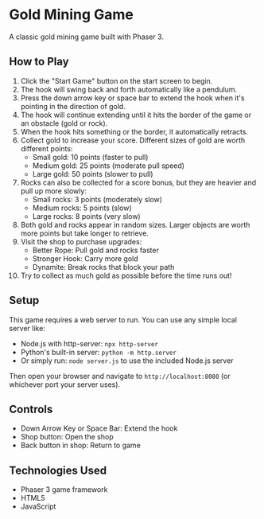 # Gold Mining Game

A classic gold mining game built with Phaser 3.

## How to Play

1. Click the "Start Game" button on the start screen to begin.
2. The hook will swing back and forth automatically like a pendulum.
3. Press the down arrow key or space bar to extend the hook when it's pointing in the direction of gold.
4. The hook will continue extending until it hits the border of the game or an obstacle (gold or rock).
5. When the hook hits something or the border, it automatically retracts.
6. Collect gold to increase your score. Different sizes of gold are worth different points:
   - Small gold: 10 points (faster to pull)
   - Medium gold: 25 points (moderate pull speed)
   - Large gold: 50 points (slower to pull)
7. Rocks can also be collected for a score bonus, but they are heavier and pull up more slowly:
   - Small rocks: 3 points (moderately slow)
   - Medium rocks: 5 points (slow)
   - Large rocks: 8 points (very slow)
8. Both gold and rocks appear in random sizes. Larger objects are worth more points but take longer to retrieve.
9. Visit the shop to purchase upgrades:
   - Better Rope: Pull gold and rocks faster
   - Stronger Hook: Carry more gold
   - Dynamite: Break rocks that block your path
10. Try to collect as much gold as possible before the time runs out!

## Setup

This game requires a web server to run. You can use any simple local server like:

- Node.js with http-server: `npx http-server`
- Python's built-in server: `python -m http.server`
- Or simply run: `node server.js` to use the included Node.js server

Then open your browser and navigate to `http://localhost:8080` (or whichever port your server uses).

## Controls

- Down Arrow Key or Space Bar: Extend the hook
- Shop button: Open the shop
- Back button in shop: Return to game

## Technologies Used

- Phaser 3 game framework
- HTML5
- JavaScript 
